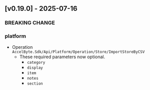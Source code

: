 <a name="v0.19.0"></a>
## [v0.19.0] - 2025-07-16

### BREAKING CHANGE

### platform

- Operation `AccelByte.Sdk/Api/Platform/Operation/Store/ImportStoreByCSV`
    - These required parameters now optional.
        - `category`
        - `display`
        - `item`
        - `notes`
        - `section`